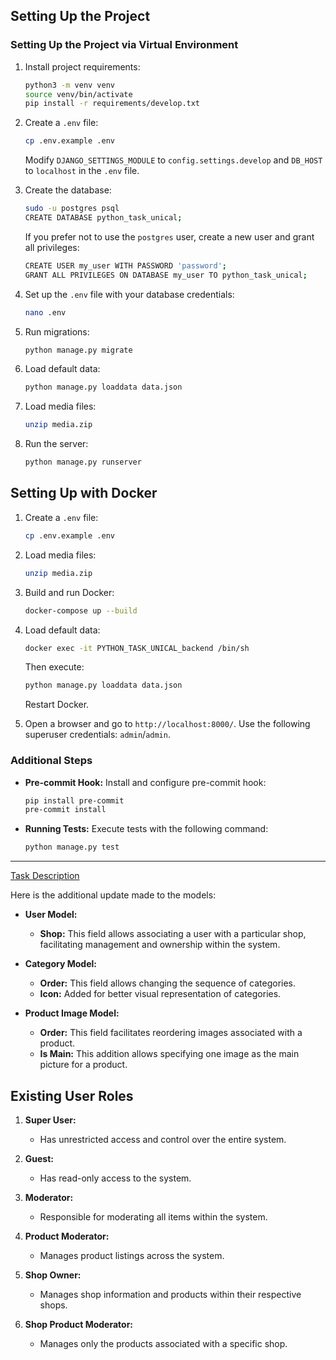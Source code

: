 ## Setting Up the Project

### Setting Up the Project via Virtual Environment

1. Install project requirements:
   ```bash
   python3 -m venv venv
   source venv/bin/activate
   pip install -r requirements/develop.txt
   ```

2. Create a `.env` file:
   ```bash
   cp .env.example .env
   ```
   Modify `DJANGO_SETTINGS_MODULE` to `config.settings.develop` and `DB_HOST` to `localhost` in the `.env` file.

3. Create the database:
   ```bash
   sudo -u postgres psql
   CREATE DATABASE python_task_unical;
   ```

   If you prefer not to use the `postgres` user, create a new user and grant all privileges:
   ```bash
   CREATE USER my_user WITH PASSWORD 'password';
   GRANT ALL PRIVILEGES ON DATABASE my_user TO python_task_unical;
   ```

4. Set up the `.env` file with your database credentials:
   ```bash
   nano .env
   ```

5. Run migrations:
   ```bash
   python manage.py migrate
   ```

6. Load default data:
   ```bash
   python manage.py loaddata data.json
   ```

7. Load media files:
   ```bash
   unzip media.zip
   ```

8. Run the server:
   ```bash
   python manage.py runserver
   ```

## Setting Up with Docker

1. Create a `.env` file:
   ```bash
   cp .env.example .env
   ```

2. Load media files:
   ```bash
   unzip media.zip
   ```

3. Build and run Docker:
   ```bash
   docker-compose up --build
   ```

4. Load default data:
   ```bash
   docker exec -it PYTHON_TASK_UNICAL_backend /bin/sh
   ```
   Then execute:
   ```bash
   python manage.py loaddata data.json
   ```
   Restart Docker.

5. Open a browser and go to `http://localhost:8000/`. Use the following superuser credentials: `admin`/`admin`.

### Additional Steps

- **Pre-commit Hook:**
  Install and configure pre-commit hook:
  ```bash
  pip install pre-commit
  pre-commit install
  ```

- **Running Tests:**
  Execute tests with the following command:
  ```bash
  python manage.py test
  ```

---
[Task Description](task_description.md)

Here is the additional update made to the models:

- **User Model:**
    - **Shop:** This field allows associating a user with a particular shop, facilitating management and ownership
      within the system.


- **Category Model:**
    - **Order:** This field allows changing the sequence of categories.
    - **Icon:** Added for better visual representation of categories.

- **Product Image Model:**
    - **Order:** This field facilitates reordering images associated with a product.
    - **Is Main:** This addition allows specifying one image as the main picture for a product.

## Existing User Roles

1. **Super User:**
    - Has unrestricted access and control over the entire system.

2. **Guest:**
    - Has read-only access to the system.

3. **Moderator:**
    - Responsible for moderating all items within the system.

4. **Product Moderator:**
    - Manages product listings across the system.

5. **Shop Owner:**
    - Manages shop information and products within their respective shops.

6. **Shop Product Moderator:**
    - Manages only the products associated with a specific shop.
